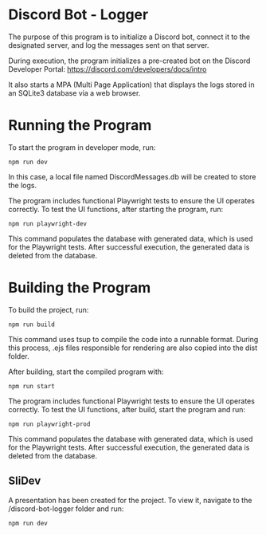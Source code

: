 # Discord Bot - Logger
The purpose of this program is to initialize a Discord bot, connect it to the designated server, and log the messages sent on that server.

During execution, the program initializes a pre-created bot on the Discord Developer Portal:
https://discord.com/developers/docs/intro

It also starts a MPA (Multi Page Application) that displays the logs stored in an SQLite3 database via a web browser.

# Running the Program
To start the program in developer mode, run:

    npm run dev

In this case, a local file named DiscordMessages.db will be created to store the logs.

The program includes functional Playwright tests to ensure the UI operates correctly.
To test the UI functions, after starting the program, run:

    npm run playwright-dev
This command populates the database with generated data, which is used for the Playwright tests.
After successful execution, the generated data is deleted from the database.

# Building the Program

To build the project, run:

    npm run build

This command uses tsup to compile the code into a runnable format.
During this process, .ejs files responsible for rendering are also copied into the dist folder.

After building, start the compiled program with:

    npm run start

The program includes functional Playwright tests to ensure the UI operates correctly.
To test the UI functions, after build, start the program and run:

    npm run playwright-prod

This command populates the database with generated data, which is used for the Playwright tests.
After successful execution, the generated data is deleted from the database.

## SliDev
A presentation has been created for the project.
To view it, navigate to the /discord-bot-logger folder and run:

    npm run dev